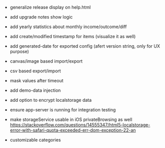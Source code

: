 - generalize release display on help.html

- add upgrade notes show logic

- add yearly statistics about monthly income/outcome/diff

- add create/modified timestamp for items (visualize it as well)

- add generated-date for exported config (afert version string, only for UX purpose)

- canvas/image based import/export

- csv based export/import

- mask values after timeout

- add demo-data injection

- add option to encrypt localstorage data

- ensure app-server is running for integration testing

- make storageService usable in iOS privateBrowsing as well
  https://stackoverflow.com/questions/14555347/html5-localstorage-error-with-safari-quota-exceeded-err-dom-exception-22-an

- customizable categories

